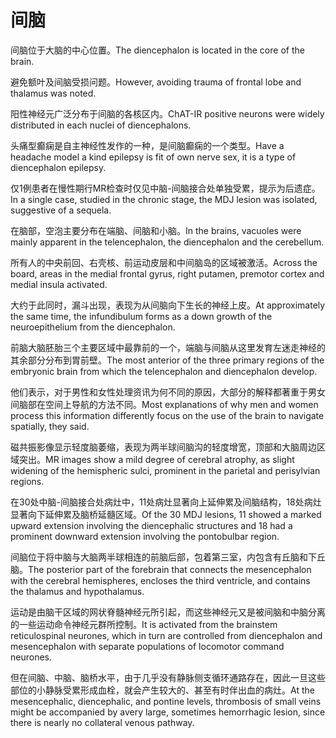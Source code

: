 # 间脑

<p><span class="chinese">间脑位于大脑的中心位置。</span><span class="english">The diencephalon is located in the core of the brain.</span></p>

<p><span class="chinese">避免额叶及间脑受损问题。</span><span class="english">However, avoiding trauma of frontal lobe and thalamus was noted.</span></p>

<p><span class="chinese">阳性神经元广泛分布于间脑的各核区内。</span><span class="english">ChAT-IR positive neurons were widely distributed in each nuclei of diencephalons.</span></p>

<p><span class="chinese">头痛型癫痫是自主神经性发作的一种，是间脑癫痫的一个类型。</span><span class="english">Have a headache model a kind epilepsy is fit of own nerve sex, it is a type of diencephalon epilepsy.</span></p>

<p><span class="chinese">仅1例患者在慢性期行MR检查时仅见中脑-间脑接合处单独受累，提示为后遗症。</span><span class="english">In a single case, studied in the chronic stage, the MDJ lesion was isolated, suggestive of a sequela.</span></p>

<p><span class="chinese">在脑部，空泡主要分布在端脑、间脑和小脑。</span><span class="english">In the brains, vacuoles were mainly apparent in the telencephalon, the diencephalon and the cerebellum.</span></p>

<p><span class="chinese">所有人的中央前回、右壳核、前运动皮层和中间脑岛的区域被激活。</span><span class="english">Across the board, areas in the medial frontal gyrus, right putamen, premotor cortex and medial insula activated.</span></p>

<p><span class="chinese">大约于此同时，漏斗出现，表现为从间脑向下生长的神经上皮。</span><span class="english">At approximately the same time, the infundibulum forms as a down growth of the neuroepithelium from the diencephalon.</span></p>

<p><span class="chinese">前脑大脑胚胎三个主要区域中最靠前的一个，端脑与间脑从这里发育左迷走神经的其余部分分布到胃前壁。</span><span class="english">The most anterior of the three primary regions of the embryonic brain from which the telencephalon and diencephalon develop.</span></p>

<p><span class="chinese">他们表示，对于男性和女性处理资讯为何不同的原因，大部分的解释都著重于男女间脑部在空间上导航的方法不同。</span><span class="english">Most explanations of why men and women process this information differently focus on the use of the brain to navigate spatially, they said.</span></p>

<p><span class="chinese">磁共振影像显示轻度脑萎缩，表现为两半球间脑沟的轻度增宽，顶部和大脑周边区域突出。</span><span class="english">MR images show a mild degree of cerebral atrophy, as slight widening of the hemispheric sulci, prominent in the parietal and perisylvian regions.</span></p>

<p><span class="chinese">在30处中脑-间脑接合处病灶中，11处病灶显著向上延伸累及间脑结构，18处病灶显著向下延伸累及脑桥延髓区域。</span><span class="english">Of the 30 MDJ lesions, 11 showed a marked upward extension involving the diencephalic structures and 18 had a prominent downward extension involving the pontobulbar region.</span></p>

<p><span class="chinese">间脑位于将中脑与大脑两半球相连的前脑后部，包着第三室，内包含有丘脑和下丘脑。</span><span class="english">The posterior part of the forebrain that connects the mesencephalon with the cerebral hemispheres, encloses the third ventricle, and contains the thalamus and hypothalamus.</span></p>

<p><span class="chinese">运动是由脑干区域的网状脊髓神经元所引起，而这些神经元又是被间脑和中脑分离的一些运动命令神经元群所控制。</span><span class="english">It is activated from the brainstem reticulospinal neurones, which in turn are controlled from diencephalon and mesencephalon with separate populations of locomotor command neurones.</span></p>

<p><span class="chinese">但在间脑、中脑、脑桥水平，由于几乎没有静脉侧支循环通路存在，因此一旦这些部位的小静脉受累形成血栓，就会产生较大的、甚至有时伴出血的病灶。</span><span class="english">At the mesencephalic, diencephalic, and pontine levels, thrombosis of small veins might be accompanied by avery large, sometimes hemorrhagic lesion, since there is nearly no collateral venous pathway.</span></p>

